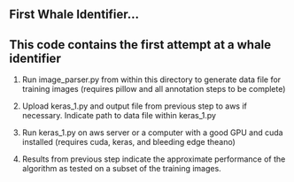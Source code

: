 ## First Whale Identifier...

## This code contains the first attempt at a whale identifier

1. Run image_parser.py from within this directory to generate data file for 
training images (requires pillow and all annotation steps to be complete)

2. Upload keras_1.py and output file from previous step to aws if necessary. Indicate path to data file within keras_1.py

3. Run keras_1.py on aws server or a computer with a good GPU and cuda installed (requires cuda, keras, and bleeding edge theano)

4. Results from previous step indicate the approximate performance of the algorithm as tested on a subset of the training images. 
